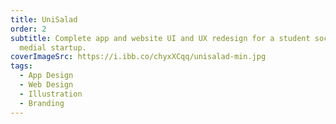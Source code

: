 ```yaml
---
title: UniSalad
order: 2
subtitle: Complete app and website UI and UX redesign for a student social
  medial startup.
coverImageSrc: https://i.ibb.co/chyxXCqq/unisalad-min.jpg
tags:
  - App Design
  - Web Design
  - Illustration
  - Branding
---
```


